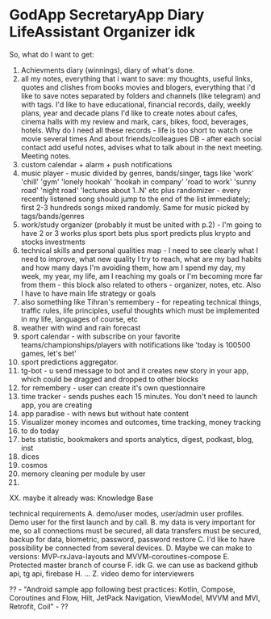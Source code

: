 # GodApp SecretaryApp Diary LifeAssistant Organizer idk

So, what do I want to get:

1. Achievments diary (winnings), diary of what's done.
2. all my notes, everything that i want to save: my thoughts, useful links, quotes and clishes from books movies and blogers, everything that i'd like to save
notes separated by folders and channels (like telegram) and with tags. I'd like to have educational, financial records, daily, weekly plans, year and decade plans
I'd like to create notes about cafes, cinema halls with my review and mark, cars, bikes, food, beverages, hotels. 
Why do I need all these records - life is too short to watch one movie several times
And about friends/colleagues DB - after each social contact add useful notes, advises what to talk about in the next meeting. Meeting notes.
3. custom calendar + alarm + push notifications
4. music player - music divided by genres, bands/singer, tags like 'work' 'chill' 'gym' 'lonely hookah' 'hookah in company' 'road to work'
'sunny road' 'night road' 'lectures about 1..N' etc plus randomizer - every recently listened song should jump to the end of the list immediately; 
first 2-3 hundreds songs mixed randomly. Same for music picked by tags/bands/genres
5. work/study organizer (probably it must be united with p.2) - I'm going to have 2 or 3 works plus sport bets plus sport predicts 
plus krypto and stocks investments
6. technical skills and personal qualities map - I need to see clearly what I need to improve, what new quality I try to reach, 
what are my bad habits and how many days I'm avoiding them, how am I spend my day, my week, my year, my life, 
am I reaching my goals or I'm becoming more far from them - this block also related to others -  organizer, notes, etc. 
Also I have to have main life strategy or goals
7. also something like Tihran's remembery - for repeating technical things, traffic rules, life principles, 
useful thoughts which must be implemented in my life, languages of course, etc
8. weather with wind and rain forecast
9. sport calendar - with subscribe on your favorite teams/championships/players with notifications like 'today is 100500 games, let's bet'
10. sport predictions aggregator.
11. tg-bot - u send message to bot and it creates new story in your app, which could be dragged and dropped to other blocks
12. for remembery - user can create it's own questionnaire
13. time tracker - sends pushes each 15 minutes. You don't need to launch app, you are creating
14. app paradise - with news but without hate content
15. Visualizer money incomes and outcomes, time tracking, money tracking
16. to do today
17. bets statistic, bookmakers and sports analytics, digest, podkast, blog, inst
18. dices
19. cosmos
20. memory cleaning per module by user
21. 

XX. maybe it already was: Knowledge Base

technical requirements
A. demo/user modes, user/admin user profiles. Demo user for the first launch and by call. 
B. my data is very important for me, so all connections must be secured, all data transfers must be secured, backup for data, biometric, password,
password restore
C. I'd like to have possibility be connected from several devices.
D. Maybe we can make to versions: MVP-rxJava-layouts and MVVM-coroutines-compose
E. Protected master branch of course
F. idk
G. we can use as backend github api, tg api, firebase
H. 
...
Z. video demo for interviewers

?? - "Android sample app following best practices: Kotlin, Compose, Coroutines and Flow, Hilt, JetPack Navigation, ViewModel, MVVM and MVI, Retrofit, Coil" - ??

